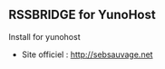 RSSBRIDGE for YunoHost
----------------------
Install for yunohost

* Site officiel : http://sebsauvage.net
